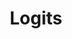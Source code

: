 ---
title: "Logits"

categories: ['']

tags: ['Logits']

arabic: ['سجلات']

publishers: ['معجم مصطلحات التعلم الآلي والتعلم العميق وعلم البيانات']

types: "word"

slug: ""
---